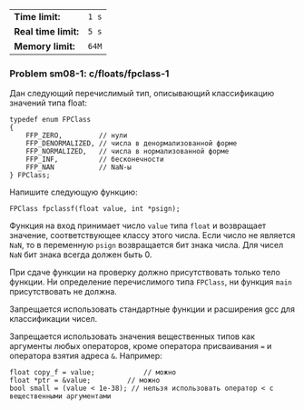 |                      |       |
|----------------------|-------|
| **Time limit:**      | `1 s` |
| **Real time limit:** | `5 s` |
| **Memory limit:**    | `64M` |


### Problem sm08-1: c/floats/fpclass-1

Дан следующий перечислимый тип, описывающий классификацию значений типа float:

    
    
    typedef enum FPClass
    {
        FFP_ZERO,         // нули
        FFP_DENORMALIZED, // числа в денормализованной форме
        FFP_NORMALIZED,   // числа в нормализованной форме
        FFP_INF,          // бесконечности
        FFP_NAN           // NaN-ы
    } FPClass;
    

Напишите следующую функцию:

    
    
    FPClass fpclassf(float value, int *psign);
    

Функция на вход принимает число `value` типа `float` и возвращает значение, соответствующее классу
этого числа. Если число не является `NaN`, то в переменную `psign` возвращается бит знака числа. Для
чисел `NaN` бит знака всегда должен быть 0.

При сдаче функции на проверку должно присутствовать только тело функции. Ни определение
перечислимого типа `FPClass`, ни функция `main` присутствовать не должна.

Запрещается использовать стандартные функции и расширения gcc для классификации чисел.

Запрещается использовать значения вещественных типов как аргументы любых операторов, кроме оператора
присваивания `=` и оператора взятия адреса `&`. Например:

    
    
    float copy_f = value;            // можно
    float *ptr = &value;         // можно
    bool small = (value < 1e-38); // нельзя использовать оператор < с вещественными аргументами
    

